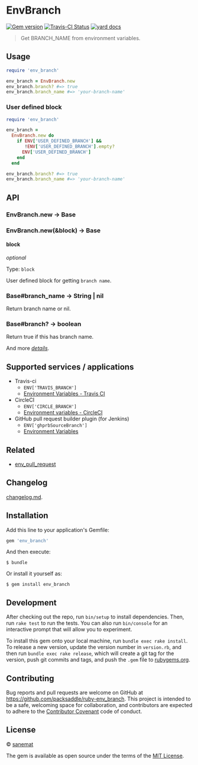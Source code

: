 # EnvBranch

[![Gem version][gem-image]][gem-url] [![Travis-CI Status][travis-image]][travis-url] [![yard docs][docs-image]][docs-url]

> Get BRANCH_NAME from environment variables.


## Usage

```ruby
require 'env_branch'

env_branch = EnvBranch.new
env_branch.branch? #=> true
env_branch.branch_name #=> 'your-branch-name'
```

### User defined block

```ruby
require 'env_branch'

env_branch =
  EnvBranch.new do
    if ENV['USER_DEFINED_BRANCH'] &&
       !ENV['USER_DEFINED_BRANCH'].empty?
      ENV['USER_DEFINED_BRANCH']
    end
  end

env_branch.branch? #=> true
env_branch.branch_name #=> 'your-branch-name'
```


## API

### EnvBranch.new -> Base

### EnvBranch.new(&block) -> Base

#### block

*optional*

Type: `block`

User defined block for getting `branch name`.


### Base#branch_name -> String | nil

Return branch name or nil.


### Base#branch? -> boolean

Return true if this has branch name.

And more *[details][docs-url]*.


## Supported services / applications

* Travis-ci
    * `ENV['TRAVIS_BRANCH']`
    * [Environment Variables - Travis CI](http://docs.travis-ci.com/user/environment-variables/#Default-Environment-Variables)
* CircleCI
    * `ENV['CIRCLE_BRANCH']`
    * [Environment variables - CircleCI](https://circleci.com/docs/environment-variables#build-details)
* GitHub pull request builder plugin (for Jenkins)
    * `ENV['ghprbSourceBranch']`
    * [Environment Variables](https://wiki.jenkins-ci.org/display/JENKINS/GitHub+pull+request+builder+plugin#GitHubpullrequestbuilderplugin-EnvironmentVariables)


## Related

* [env_pull_request](https://github.com/packsaddle/ruby-env_pull_request)


## Changelog

[changelog.md](./changelog.md).

## Installation

Add this line to your application's Gemfile:

```ruby
gem 'env_branch'
```

And then execute:

    $ bundle

Or install it yourself as:

    $ gem install env_branch


## Development

After checking out the repo, run `bin/setup` to install dependencies. Then, run `rake test` to run the tests. You can also run `bin/console` for an interactive prompt that will allow you to experiment.

To install this gem onto your local machine, run `bundle exec rake install`. To release a new version, update the version number in `version.rb`, and then run `bundle exec rake release`, which will create a git tag for the version, push git commits and tags, and push the `.gem` file to [rubygems.org](https://rubygems.org).


## Contributing

Bug reports and pull requests are welcome on GitHub at https://github.com/packsaddle/ruby-env_branch. This project is intended to be a safe, welcoming space for collaboration, and contributors are expected to adhere to the [Contributor Covenant](contributor-covenant.org) code of conduct.


## License

© [sanemat](http://sane.jp)

The gem is available as open source under the terms of the [MIT License](http://opensource.org/licenses/MIT).

[travis-url]: https://travis-ci.org/packsaddle/ruby-env_branch
[travis-image]: https://img.shields.io/travis/packsaddle/ruby-env_branch/master.svg?style=flat-square&label=build%20%28linux%29
[gem-url]: https://rubygems.org/gems/env_branch
[gem-image]: http://img.shields.io/gem/v/env_branch.svg?style=flat-square
[docs-url]: http://www.rubydoc.info/gems/env_branch
[docs-image]: https://img.shields.io/badge/yard-docs-blue.svg?style=flat-square
